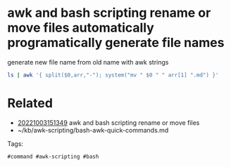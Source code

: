 # awk and bash scripting rename or move files automatically programatically generate file names
generate new file name from old name with awk strings
```bash
ls | awk '{ split($0,arr,"-"); system("mv " $0 " " arr[1] ".md") }'
```

# Related

- [20221003151349](/zet/20221003151349/README.md) awk and bash scripting rename or move files
- ~/kb/awk-scripting/bash-awk-quick-commands.md

Tags:

    #command #awk-scripting #bash 
